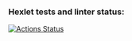 ### Hexlet tests and linter status:
[![Actions Status](https://github.com/Schriftmaler/php-project-lvl1/actions/workflows/hexlet-check.yml/badge.svg)](https://github.com/Schriftmaler/php-project-lvl1/actions)